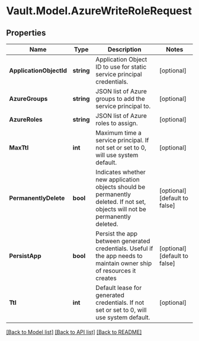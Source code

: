 # Vault.Model.AzureWriteRoleRequest

## Properties

Name | Type | Description | Notes
------------ | ------------- | ------------- | -------------
**ApplicationObjectId** | **string** | Application Object ID to use for static service principal credentials. | [optional] 
**AzureGroups** | **string** | JSON list of Azure groups to add the service principal to. | [optional] 
**AzureRoles** | **string** | JSON list of Azure roles to assign. | [optional] 
**MaxTtl** | **int** | Maximum time a service principal. If not set or set to 0, will use system default. | [optional] 
**PermanentlyDelete** | **bool** | Indicates whether new application objects should be permanently deleted. If not set, objects will not be permanently deleted. | [optional] [default to false]
**PersistApp** | **bool** | Persist the app between generated credentials. Useful if the app needs to maintain owner ship of resources it creates | [optional] [default to false]
**Ttl** | **int** | Default lease for generated credentials. If not set or set to 0, will use system default. | [optional] 

[[Back to Model list]](../README.md#documentation-for-models) [[Back to API list]](../README.md#documentation-for-api-endpoints) [[Back to README]](../README.md)

